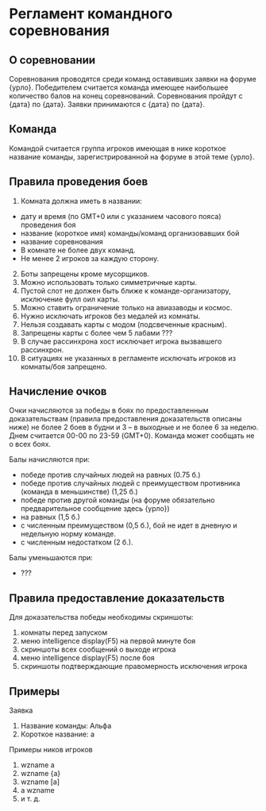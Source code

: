 Регламент командного соревнования 
===========================================

О соревновании
-----------------
Соревнования проводятся среди команд оставивших заявки на форуме {урло}. Победителем считается команда имеющее наибольшее количество балов на конец соревнований. Соревнования пройдут с {дата} по {дата}. Заявки принимаются с {дата} по {дата}.

Команда
--------------
Командой считается группа игроков имеющая в нике короткое название команды, зарегистрированной на форуме в этой теме {урло}.

Правила проведения боев
---------------------------
1. Комната должна иметь в названии:
 * дату и время (по GMT+0 или с указанием часового пояса) проведения боя
 * название (короткое имя) команды/команд организовавших бой
 * название соревнования 
* В комнате не более двух команд.
* Не менее 2 игроков за каждую сторону.
2. Боты запрещены кроме мусорщиков.
3. Можно использовать только симметричные карты.
4. Пустой слот не должен быть ближе к команде-организатору, исключение фулл оил карты.
5. Можно ставить ограничение только на авиазаводы и космос.
6. Нужно исключать игроков без медалей из комнаты.
7. Нельзя создавать карты с модом (подсвеченные красным).
8. Запрещены карты с более чем 5 лабами ???
9. В случае рассинхрона хост исключает игрока вызвавшего рассинхрон.
10. В ситуациях не указанных в регламенте исключать игроков из комнаты/боя запрещено.

Начисление очков
-----------------------
Очки начисляются за победы в боях по предоставленным доказательствам (правила предоставления доказательств описаны ниже) не более 2 боев в будни и 3 – в выходные и не более 6 за неделю. Днем считается  00-00 по 23-59 (GMT+0).  Команда может сообщать не о всех боях.

Балы начисляются при:
* победе против случайных людей на равных (0.75 б.)
* победе против случайных людей с преимуществом противника (команда в меньшинстве) (1,25 б.)
* победе против другой команды  (на форуме обязательно предварительное сообщение здесь {урло})
 * на равных (1,5 б.)
 * с численным преимуществом (0,5 б.), бой не идет в дневную и недельную норму команде.
 * с численным недостатком (2 б.).

Балы уменьшаются при:
* ???

Правила предоставление доказательств
-------------
Для доказательства победы необходимы скриншоты:

1. комнаты перед запуском
2. меню intelligence display(F5) на первой минуте боя
3. скриншоты всех сообщений о выходе игрока
4. меню intelligence display(F5) после боя 
5. скриншоты подтверждающие правомерность исключения игрока



Примеры
--------------
Заявка

1. Название команды: Альфа
2. Короткое название: а

Примеры ников игроков

1. wzname a
2. wzname {a}
3. wzname [a]
5. a wzname
6. и т. д.
 





